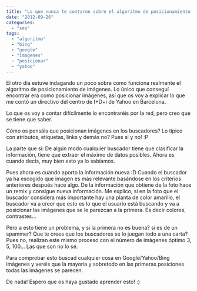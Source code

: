 ```yaml
---
title: "Lo que nunca te contaron sobre el algoritmo de posicionamiento de imágenes"
date: "2012-09-26"
categories: 
  - "seo"
tags: 
  - "algoritmo"
  - "bing"
  - "google"
  - "imagenes"
  - "posicionar"
  - "yahoo"
---
```


El otro día estuve indagando un poco sobre como funciona realmente el algoritmo de posicionamiento de imágenes. Lo único que conseguí encontrar era como posicionar imágenes, así que os voy a explicar lo que me contó un directivo del centro de I+D+i de Yahoo en Barcelona.

Lo que os voy a contar difícilmente lo encontraréis por la red, pero creo que se tiene que saber.

Cómo os pensáis que posicionan imágenes en los buscadores? Lo típico con atributos, etiquetas, links y demás no? Pues si y no! :P

La parte que sí: De algún modo cualquier buscador tiene que clasificar la información, tiene que extraer el máximo de datos posibles. Ahora es cuando decís, muy bien esto ya lo sabíamos.

Pues ahora es cuando aporto la información nueva :D Cuando el buscador ya ha escogido que imagen es más relevante basándose en los criterios anteriores después hace algo. De la información que obtiene de la foto hace un remix y consigue nueva información. Me explico, si en la foto que el buscador considera más importante hay una planta de color amarillo, el buscador va a creer que esto es lo que el usuario está buscando y va a posicionar las imágenes que se le parezcan a la primera. Es decir colores, contrastes...

Pero a esto tiene un problema, y si la primera no es buena? si es de un spammer? Que te crees que los buscadores se lo juegan todo a una carta? Pues no, realizan este mismo proceso con el número de imágenes óptimo 3, 5, 100... Las que son no lo sé.

Para comprobar esto buscad cualquier cosa en Google/Yahoo/Bing imágenes y veréis que la mayoría y sobretodo en las primeras posiciones todas las imágenes se parecen.

De nada! Espero que os haya gustado aprender esto! :)
